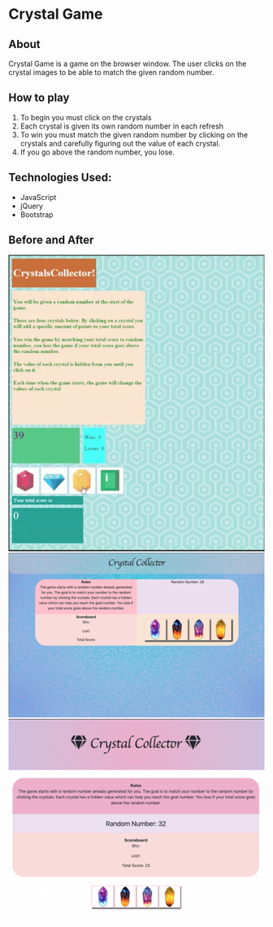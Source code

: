 # Crystal Game

## About
Crystal Game is a game on the browser window. The user clicks on the crystal images to be able to match the given random number.

## How to play
1. To begin you must click on the crystals 
2. Each crystal is given its own random number in each refresh
3. To win you must match the given random number by clicking on the crystals and carefully figuring out the value of each crystal.
4. If you go above the random number, you lose.

## Technologies Used:
* JavaScript
* jQuery
* Bootstrap

## Before and After
![](before.png)
![](after.png)
![](assets/images/Newest.png)

